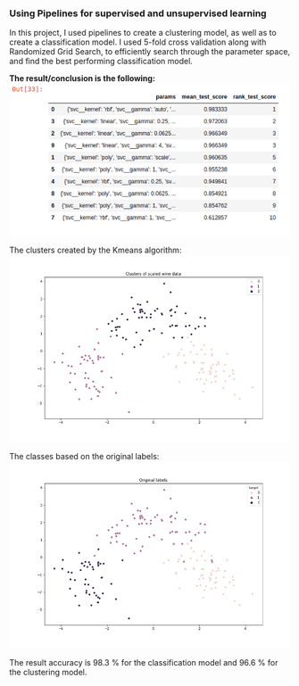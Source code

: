 ### Using Pipelines for supervised and unsupervised learning

In this project, I used pipelines to create a clustering model, as well as to create a classification model. I used 5-fold cross validation along with Randomized Grid Search, to efficiently search through the parameter space, and find the best performing classification model. 

**The result/conclusion is the following:**
![image](SVC.png)


The clusters created by the Kmeans algorithm:
![image](clusters.png)

The classes based on the original labels:
![image](wine_labels.png)


The result accuracy is 98.3 % for the classification model and 96.6 % for the clustering model. 
